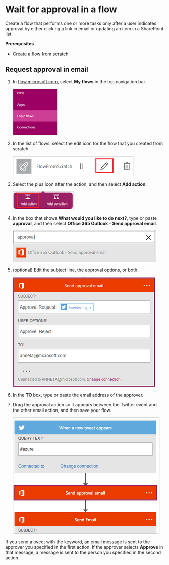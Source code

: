 <properties
    pageTitle="Wait for approval in a flow | Microsoft Flow"
    description="Flows can wait for external events, such as users indicating approval in email or SharePoint."
    services=""
    suite="flow"
    documentationCenter="na"
    authors="stepsic-microsoft-com"
    manager="dwrede"
    editor=""
    tags=""/>

<tags
   ms.service="flow"
   ms.devlang="na"
   ms.topic="article"
   ms.tgt_pltfrm="na"
   ms.workload="na"
   ms.date="04/07/2016"
   ms.author="stepsic"/>

# Wait for approval in a flow #

Create a flow that performs one or more tasks only after a user indicates approval by either clicking a link in email or updating an item in a SharePoint list.

**Prerequisites**

- [Create a flow from scratch](get-started-logic-flow.md)

## Request approval in email ##

1. In [flow.microsoft.com](https://flow.microsoft.com), select **My flows** in the top navigation bar.

	![Flows option in top navigation bar](./media/wait-for-approvals/nav-flows.png)

1. In the list of flows, select the edit icon for the flow that you created from scratch.

	![Icon to edit a flow](./media/wait-for-approvals/edit-flow.png)

1. Select the plus icon after the action, and then select **Add action**.

	![Option to add an action](./media/wait-for-approvals/add-action.png)

1. In the box that shows **What would you like to do next?**, type or paste **approval**, and then select **Office 365 Outlook - Send approval email**.

	![Search for approval](./media/wait-for-approvals/approval-search.png)

1. (optional) Edit the subject line, the approval options, or both.

    ![Options](./media/wait-for-approvals/approval-mail.png)

1. In the **TO** box, type or paste the email address of the approver.

1. Drag the approval action so it appears between the Twitter event and the other email action, and then save your flow.

	![Move the approval action between the trigger and the other action](./media/wait-for-approvals/flow-sequence.png)

If you send a tweet with the keyword, an email message is sent to the approver you specified in the first action. If the approver selects **Approve** in that message, a message is sent to the person you specified in the second action.
